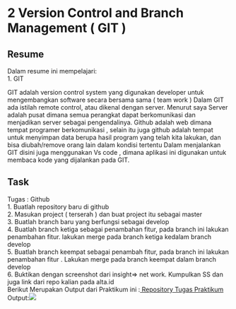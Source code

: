 <h1>2 Version Control and Branch Management ( GIT )</h1>
<div>
<h2>Resume</h2>
Dalam resume ini mempelajari:</br>
1. GIT </br>
</div>
<p>GIT adalah version control system yang digunakan developer untuk mengembangkan software secara bersama sama ( team work ) Dalam GIT ada istilah remote control, atau dikenal dengan server. Menurut saya Server adalah pusat dimana semua perangkat dapat berkomunikasi dan menjadikan server sebagai pengendalinya. Github adalah web dimana tempat programer berkomunikasi , selain itu juga github adalah tempat untuk menyimpan data berupa hasil program yang telah kita lakukan, dan bisa diubah/remove orang lain dalam kondisi tertentu Dalam menjalankan GIT disini juga menggunakan Vs code , dimana aplikasi ini digunakan untuk membaca kode yang dijalankan pada GIT.</p>
<h2>Task</h2>
<div>
Tugas : Github </br>
1. Buatlah repository baru di github </br>
2. Masukan project ( terserah ) dan buat project itu sebagai master </br>
3. Buatlah branch baru yang berfungsi sebagai develop </br>
4. Buatlah branch ketiga sebagai penambahan fitur, pada branch ini lakukan penambahan fitur. lakukan merge pada branch ketiga kedalam branch develop </br>
5. Buatlah branch keempat sebagai penambah fitur, pada branch ini lakukan penambahan fitur . Lakukan merge pada branch keempat dalam branch develop </br>
6. Buktikan dengan screenshot dari insight=> net work. Kumpulkan SS dan juga link dari repo kalian pada alta.id
</div>
Berikut Merupakan Output dari Praktikum ini :<a href="https://github.com/Raflyrd/Vuejs_RaflyRahmatDani"> Repository Tugas Praktikum </a></br>
Output:<img src="https://user-images.githubusercontent.com/100126100/155172649-fed551c3-f7fe-483e-a158-558b5927a043.png"/>

